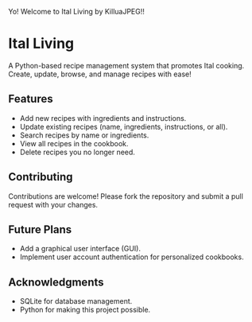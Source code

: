 Yo! Welcome to Ital Living by KilluaJPEG!! 

# Ital Living
A Python-based recipe management system that promotes Ital cooking. Create, update, browse, and manage recipes with ease!

## Features
- Add new recipes with ingredients and instructions.
- Update existing recipes (name, ingredients, instructions, or all).
- Search recipes by name or ingredients.
- View all recipes in the cookbook.
- Delete recipes you no longer need.

## Contributing
Contributions are welcome! Please fork the repository and submit a pull request with your changes.

## Future Plans
- Add a graphical user interface (GUI).
- Implement user account authentication for personalized cookbooks.

## Acknowledgments
- SQLite for database management.
- Python for making this project possible.